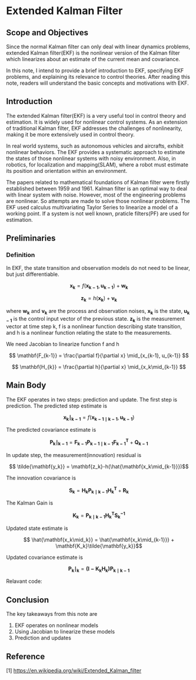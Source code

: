  # Extended Kalman Filter

## Scope and Objectives
Since the normal Kalman filter can only deal with linear dynamics problems, extended Kalman filter(EKF) is the nonlinear version of the Kalman filter which linearizes about an estimate of the current mean and covariance. 

In this note, I intend to provide a brief introduction to EKF, specifying EKF problems, and explaining its relevance to control theories. After reading this note, readers will understand the basic concepts and motivations with EKF.  

## Introduction
The extended Kalman filter(EKF) is a very useful tool in control theory and estimation. It is widely used for nonlinear control systems. As an extension of traditional Kalman filter, EKF addresses the challenges of nonlinearity, making it be more extensively used in control theory. 

In real world systems, such as autonomous vehicles and aircrafts, exhibit nonlinear behaviors. The EKF provides a systematic approach to estimate the states of those nonlinear systems with noisy environment. Also, in robotics, for localization and mapping(SLAM), where a robot must estimate its position and orientation within an environment. 

The papers related to mathematical foundations of Kalman filter were firstly established between 1959 and 1961. Kalman filter is an optimal way to deal with linear system with noise. However, most of the engineering problems are nonlinear. So attempts are made to solve those nonlinear problems. The EKF used calculus multivariating Taylor Series to linearize a model of a working point. If a system is not well known, praticle filters(PF) are used for estimation. 

## Preliminaries
### Definition
In EKF, the state transition and observation models do not need to be linear, but just differentiable. 

$$ \mathbf{x_k} = f (\mathbf{x_{k-1}}, \mathbf{u_{k-1}}) + \mathbf{w_k} $$

$$ \mathbf{z_k} = h (\mathbf{x_k}) + \mathbf{v_k} $$

where $\mathbf{w_k}$ and $\mathbf{v_k}$ are the process and observation noises, $\mathbf{x_k}$ is the state, $\mathbf{u_{k-1}}$ is the control input vector of the previous state. $\mathbf{z_k}$ is the measurement vector at time step k, f is a nonlinear function describing state transition, and h is a nonlinear function relating the state to the measurements. 

We need Jacobian to linearize function f and h

$$ \mathbf{F_{k-1}} = \frac{\partial f}{\partial x} \mid_{x_{k-1}, u_{k-1}} $$

$$ \mathbf{H_{k}} = \frac{\partial h}{\partial x} \mid_{x_k\mid_{k-1}} $$

## Main Body

The EKF operates in two steps: prediction and update.
The first step is prediction. The predicted step estimate is

$$ \mathbf{x_k\mid_{k-1}} = f (\mathbf{x_{k-1 \mid{k-1}}}, \mathbf{u_{k-1}}) $$

The predicted covariance estimate is 

$$ \mathbf{P_k\mid_{k-1}} = \mathbf{{F_{k-1}}P_{k-1 \mid{k-1}}{F_{k-1}}^T}+\mathbf{Q_{k-1}} $$

In update step, the measurement(innovation) residual is 

$$ \tilde{\mathbf{y_k}} = \mathbf{z_k}-h(\hat{\mathbf{x_k\mid_{k-1}}})$$

The innovation covariance is 

$$ \mathbf{S_k} = \mathbf{{H_k}P_{k\mid{k-1}}{H_{k}}^T}+\mathbf{R_{k}} $$

The Kalman Gain is 

$$ \mathbf{K_k} = \mathbf{P_{k\mid{k-1}}{H_{k}}^T{S_{k}}^{-1}} $$

Updated state estimate is 

$$ \hat{\mathbf{x_k\mid_k}} = \hat{\mathbf{x_k\mid_{k-1}}} + \mathbf{K_k}\tilde{\mathbf{y_k}}$$

Updated covariance estimate is 

$$ \mathbf{P_k\mid_k} = \mathbf{({I} - {K_k}{H_k}){P_{k\mid{k-1}}}} $$

Relavant code:



## Conclusion

The key takeaways from this note are
1. EKF operates on nonlinear models
2. Using Jacobian to linearize these models
3. Prediction and updates


## Reference

[1] https://en.wikipedia.org/wiki/Extended_Kalman_filter




